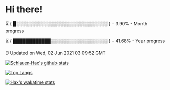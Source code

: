 # Hi there!

⏳ { █░░░░░░░░░░░░░░░░░░░░░░░░░░░░░ } - 3.90% - Month progress

⏳ { ████████████░░░░░░░░░░░░░░░░░░ } - 41.68% - Year progress

⏰ Updated on Wed, 02 Jun 2021 03:09:52 GMT


[![Schlauer-Hax's github stats](https://github-readme-stats.vercel.app/api?username=Schlauer-Hax&show_icons=true&theme=dark&count_private=true)](https://github.com/Schlauer-Hax)


[![Top Langs](https://github-readme-stats.vercel.app/api/top-langs/?username=Schlauer-Hax&layout=compact&theme=dark)](https://github.com/Schlauer-Hax?tab=repositories)


[![Hax's wakatime stats](https://github-readme-stats.vercel.app/api/wakatime?username=Hax&theme=dark)](https://wakatime.com/@Hax)

